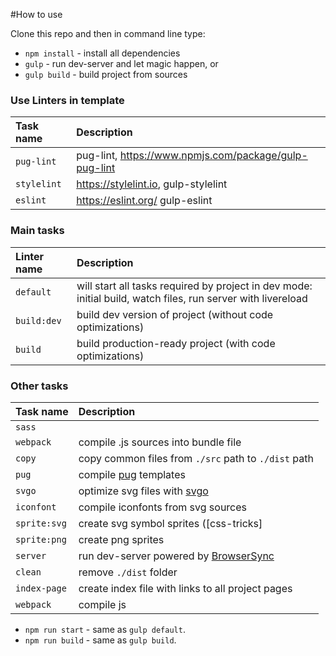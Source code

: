 #How to use

Clone this repo and then in command line type:

* `npm install` - install all dependencies
* `gulp` - run dev-server and let magic happen, or
* `gulp build` - build project from sources


### Use Linters in template
Task name          | Description                                                      
:------------------|:----------------------------------
`pug-lint`         | pug-lint, https://www.npmjs.com/package/gulp-pug-lint
`stylelint`        | https://stylelint.io, gulp-stylelint
`eslint`           | https://eslint.org/ gulp-eslint

### Main tasks
Linter name          | Description                                                      
:------------------|:----------------------------------
`default`          | will start all tasks required by project in dev mode: initial build, watch files, run server with livereload
`build:dev`        | build dev version of project (without code optimizations)
`build`            | build production-ready project (with code optimizations)

### Other tasks
Task name          | Description                                                      
:------------------|:----------------------------------
`sass` 	           | | compile .sass/.scss to .css. We also use [postcss]
`webpack`          | compile .js sources into bundle file
`copy`             | copy common files from `./src` path to `./dist` path
`pug`              | compile [pug](https://pugjs.org/) templates
`svgo`             | optimize svg files with [svgo](https://github.com/svg/svgo)
`iconfont`         | compile iconfonts from svg sources
`sprite:svg`       | create svg symbol sprites ([css-tricks]
`sprite:png`       | create png sprites
`server`           | run dev-server powered by [BrowserSync](https://www.browsersync.io/)
`clean`            | remove `./dist` folder
`index-page`       | create index file with links to all project pages
`webpack`          | compile js



* `npm run start` - same as `gulp default`.
* `npm run build` - same as `gulp build`.



